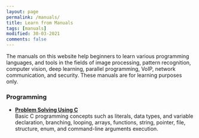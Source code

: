 ```yaml
---
layout: page
permalink: /manuals/
title: Learn from Manuals
tags: [manuals]
modified: 30-03-2021
comments: false
---
```



The manuals on this website help beginners to learn various programming languages, and tools in the fields of image processing, pattern recognition, computer vision, deep learning, parallel programming, VoIP, network communication, and security. These manuals are for learning purposes only. 

### Programming

* [**Problem Solving Using C**](https://www.dropbox.com/s/3itg872qt5bsn6b/Problem%20solving%20using%20C.pdf?dl=0)<br>
Basic C programming concepts such as literals, data types, and variable declaration, branching, looping, arrays, functions, string, pointer, file, structure, enum, and command-line arguments execution.
 


